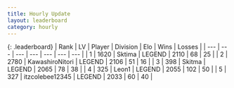 ```yaml
---
title: Hourly Update
layout: leaderboard
category: hourly
---
```


{: .leaderboard}
| Rank | LV | Player | Division | Elo | Wins | Losses |
| --- | --- | --- | --- | --- | --- | --- |
| <span data-change="1">1</span> | 1620 | <span title="ID: 353063">Sktima</span> | LEGEND | <span data-change="6">2110</span> | <span data-change="1">68</span> | <span data-change="0">25</span> |
| <span data-change="-1">2</span> | 2780 | <span title="ID: 164871">KawashiroNitori</span> | LEGEND | <span data-change="0">2106</span> | <span data-change="0">51</span> | <span data-change="0">16</span> |
| <span data-change="0">3</span> | 398 | <span title="ID: 402846">Skitma</span> | LEGEND | <span data-change="-8">2065</span> | <span data-change="1">78</span> | <span data-change="1">38</span> |
| <span data-change="0">4</span> | 325 | <span title="ID: 538611">Leon1</span> | LEGEND | <span data-change="0">2055</span> | <span data-change="0">102</span> | <span data-change="0">50</span> |
| <span data-change="0">5</span> | 327 | <span title="ID: 692745">itzcolebee12345</span> | LEGEND | <span data-change="0">2033</span> | <span data-change="0">60</span> | <span data-change="0">40</span> |